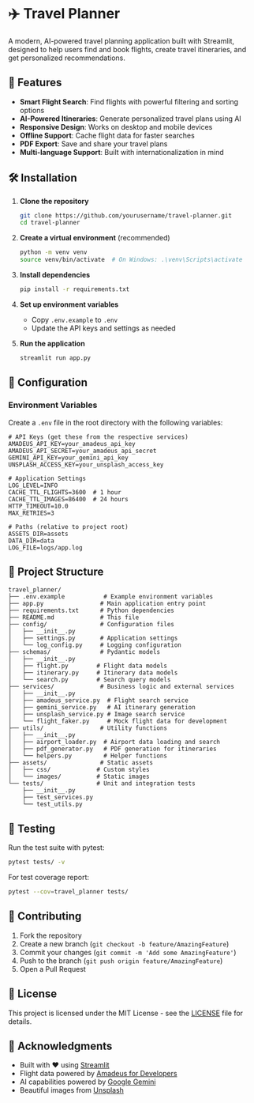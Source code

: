 # ✈️ Travel Planner

A modern, AI-powered travel planning application built with Streamlit, designed to help users find and book flights, create travel itineraries, and get personalized recommendations.

## 🚀 Features

- **Smart Flight Search**: Find flights with powerful filtering and sorting options
- **AI-Powered Itineraries**: Generate personalized travel plans using AI
- **Responsive Design**: Works on desktop and mobile devices
- **Offline Support**: Cache flight data for faster searches
- **PDF Export**: Save and share your travel plans
- **Multi-language Support**: Built with internationalization in mind

## 🛠️ Installation

1. **Clone the repository**
   ```bash
   git clone https://github.com/yourusername/travel-planner.git
   cd travel-planner
   ```

2. **Create a virtual environment** (recommended)
   ```bash
   python -m venv venv
   source venv/bin/activate  # On Windows: .\venv\Scripts\activate
   ```

3. **Install dependencies**
   ```bash
   pip install -r requirements.txt
   ```

4. **Set up environment variables**
   - Copy `.env.example` to `.env`
   - Update the API keys and settings as needed

5. **Run the application**
   ```bash
   streamlit run app.py
   ```

## 🔧 Configuration

### Environment Variables

Create a `.env` file in the root directory with the following variables:

```env
# API Keys (get these from the respective services)
AMADEUS_API_KEY=your_amadeus_api_key
AMADEUS_API_SECRET=your_amadeus_api_secret
GEMINI_API_KEY=your_gemini_api_key
UNSPLASH_ACCESS_KEY=your_unsplash_access_key

# Application Settings
LOG_LEVEL=INFO
CACHE_TTL_FLIGHTS=3600  # 1 hour
CACHE_TTL_IMAGES=86400  # 24 hours
HTTP_TIMEOUT=10.0
MAX_RETRIES=3

# Paths (relative to project root)
ASSETS_DIR=assets
DATA_DIR=data
LOG_FILE=logs/app.log
```

## 📂 Project Structure

```
travel_planner/
├── .env.example           # Example environment variables
├── app.py                # Main application entry point
├── requirements.txt      # Python dependencies
├── README.md             # This file
├── config/               # Configuration files
│   ├── __init__.py
│   ├── settings.py       # Application settings
│   └── log_config.py     # Logging configuration
├── schemas/              # Pydantic models
│   ├── __init__.py
│   ├── flight.py        # Flight data models
│   ├── itinerary.py     # Itinerary data models
│   └── search.py        # Search query models
├── services/             # Business logic and external services
│   ├── __init__.py
│   ├── amadeus_service.py  # Flight search service
│   ├── gemini_service.py   # AI itinerary generation
│   ├── unsplash_service.py # Image search service
│   └── flight_faker.py     # Mock flight data for development
├── utils/                # Utility functions
│   ├── __init__.py
│   ├── airport_loader.py  # Airport data loading and search
│   ├── pdf_generator.py   # PDF generation for itineraries
│   └── helpers.py         # Helper functions
├── assets/               # Static assets
│   ├── css/             # Custom styles
│   └── images/          # Static images
└── tests/               # Unit and integration tests
    ├── __init__.py
    ├── test_services.py
    └── test_utils.py
```

## 🧪 Testing

Run the test suite with pytest:

```bash
pytest tests/ -v
```

For test coverage report:

```bash
pytest --cov=travel_planner tests/
```

## 🤝 Contributing

1. Fork the repository
2. Create a new branch (`git checkout -b feature/AmazingFeature`)
3. Commit your changes (`git commit -m 'Add some AmazingFeature'`)
4. Push to the branch (`git push origin feature/AmazingFeature`)
5. Open a Pull Request

## 📄 License

This project is licensed under the MIT License - see the [LICENSE](LICENSE) file for details.

## 🙏 Acknowledgments

- Built with ❤️ using [Streamlit](https://streamlit.io/)
- Flight data powered by [Amadeus for Developers](https://developers.amadeus.com/)
- AI capabilities powered by [Google Gemini](https://ai.google/)
- Beautiful images from [Unsplash](https://unsplash.com/developers)
